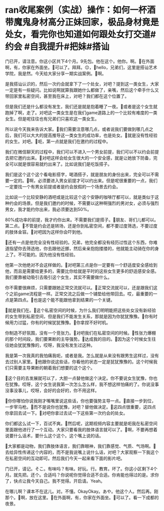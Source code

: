 # ran收尾案例（实战）操作：如何一杯酒带魔鬼身材高分正妹回家，极品身材竟是处女，看完你也知道如何跟处女打交道#约会 #自我提升#把妹#搭讪

门已开，请注意。你这小区共下4个月。9先包。他在这个。他你。啊。🎼在外面啊，有，你家在外面坐。🎼可以了。拜拜。😔，🎼hello，兄弟们，这里是搭讪艺术学院，我是然。今天给大家分享一期实战案例。🎼啊。

是我搭讪认识的，然后一次约会就拿下了一个处女，对吧？提到这一类女生，大家一定是有一些疑问。比如说啊就算我跟她什么都做了，亲嘴，然后这个牵手什么又带回家里私密空间，甚至我在床上，对吧？我们都在这个位置了。

但是我们还是什么都没有发生，我们还是就是抱着睡了一夜。🎼或者是这个女生就跑掉了啊，走了。对吧这一类女生是在我们game道路上的一个比较有难度的一类女生。但是呢往往也有兄弟们只喜欢这一类女生。

所以说今天我来告诉大家。🎼我们需要注意哪几点，或者说我们要做到哪几点之后，我们可以大大的提高推导这一类女生的成功率，也是处女。🎼就是没有性经验的女生。对吧。🎼呃，第一点就是我们在邀约的过程中。

我们在微信聊天的过程中，我们可以不进入一个男女前提，我们可以不以约会前提去把它邀约出来。🎼对吧这样会给女生很大的一个安全感，就是让她放下防备，完全可以就是很容易就约出来了。比如说我们是吃饭搭子。

我们是这个这个这个看电影搭字，喝酒搭子，就是朋友的身份出来，完全可以不需要一定的。🎼啊，必须要进入男女前提才可以约出来。但是呢很重要的一点，我们一定要找一个有男女前提或者是约会放假的一个场景去约会。

比如说一个比较安静的酒吧或是比较这个这个安静的咖啡厅都可以，就是类似于这种约会的场景。但是我们邀约的时候，不需要以这种啊强烈的男对女，必须与强烈男女，我才能约你出来，我必须要达到50%。

80%成功率的前提，我才约你出来。不需要我们是搭子。🎼朋友、哥们儿都可以。第二点。🎼不管是约会还是转场，还是你到私密空间，都不要过度筛选，不要过度的肢体金容。🎼对吧因为这样你会吓到他。

🎼还有一点是他完全没有性经验的。兄弟，他完全都没有经历过性这个东西，你难道指望你去筛选他，你去跟他近挪，然后亲亲抱抱搂搂的，他就能主动骑在你的身上了。不可能的。因为他没有性经验。

他第一次他绝对不会这样做的。🎼对吧第三点是你一定要有一个舒适度安全感给到他，而且是需要给更多的，需要比你给就是平时的这些女生更多的舒适感安全感。我们要靠被动吸引去吸引这个女生，其实不需要做什么。

你不需要很麻烦，只需要跟她正常交流就可以。🎼正常交流就可以，还是跟我们这个之前game流程是一样。正常交流之后做一个铺垫给他带回去。哎，最重要的一点是第四点。🎼也是这个能不能跟他拿到结果的一个关键。

🎼就是我们在。🎼这个私密空间的时候，为什么我们明明能把这些处女没有新经验的女生带到私密空间，但是我们不能发生关系，那就是因为你犹犹豫豫。🎼你有时候用力过猛，你有的时候犹犹豫豫。🎼你拿捏不好时机。

你制造不好氛围，没有一个竞张力。🎼对吧我们在私密空间的时候。🎼性张力爆棚的那个时间段，我们要果断的主导强势。🎼达成我的目的。🎼因为这个时候女生往往她会犹犹豫豫的，哎呀，我没有发生过这种。

我是第一次我真的我怕痛我呃，或者是我。怎么就是从来没有跟男生这样过，没有去过别人家里。🎼他跟你说这些话，你看他的状态一定是犹犹豫豫的。这个时候我们只需要主导果断的朝着我们想要的这个这个。

🎼这个目的去发展就可以了，大胆一点替他做这个决定。你不要说女生犹豫，你也在犹豫。哎呀，这个女生说我第一次怎么怎么样，我不想这样怕痛的了。你说没事没事没事儿，哎呀，会好的会好的，你不用这样。

🎼你你哪怕你说我刚才嘴嘴里说这些话，你也要强势主导一点。🎼直接一步到位，一步宰马枪。🎼而不是说你也犹豫，对吧？替他做决定。🎼这四点很重要，这四点你拿回去试一下。🎼对吧你拿过去试一下这些第一次约会的处女。

你们都这么试一下，百试不爽。🎼然后呢，这期视频内容主要就是呃我在私密空间里面跟他进行了一个互动。大家只要看我的肢体语言就可以了。🎼啊，不要再想着说要什么话术，要什么这个这个。这个嘴上说的话。

🎼大家都是动物，我们靠肢体语言，我们靠眼神，我们靠感觉、气质、气场啊。🎼去给异性传递这个内容的，而不是我说嘴上说什么话，对吧？大家观察一下我这个在私密空间的互动即可。然后我们今天一起来看下面的影片吧。

门已开，请记。そこ。有味吗？有味。好玩。行。教育。坏了。你这小区剩下4个月。就先把。还个。合适吗？你说呢你觉得合适不合适。你肯能也得过的是。求你了，快点让我今天自己。我不觉得。开启请。Yeah。

在哪儿啊？课本不在这儿。对。不懂。OkayOkay。あや。他这个人。然后再。刚那个。🎼啊，放在这里。🎼在外面啊，有，你家在外面坐。🎼可以了。看一下成都的夜景。

